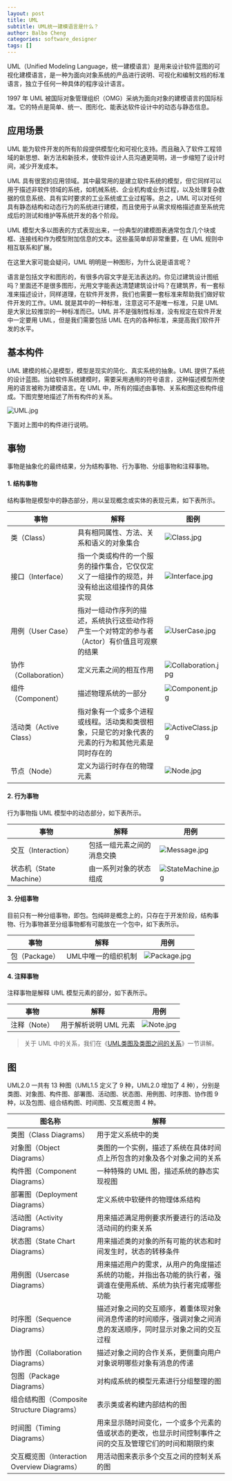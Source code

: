```yaml
---
layout: post
title: UML
subtitle: UML统一建模语言是什么？
author: Balbo Cheng
categories: software_designer
tags: []
---
```


UML（Unified Modeling Language，统一建模语言）是用来设计软件蓝图的可视化建模语言，是一种为面向对象系统的产品进行说明、可视化和编制文档的标准语言，独立于任何一种具体的程序设计语言。

1997 年 UML 被国际对象管理组织（OMG）采纳为面向对象的建模语言的国际标准。它的特点是简单、统一、图形化、能表达软件设计中的动态与静态信息。

## 应用场景

UML 能为软件开发的所有阶段提供模型化和可视化支持。而且融入了软件工程领域的新思想、新方法和新技术，使软件设计人员沟通更简明，进一步缩短了设计时间，减少开发成本。

UML 具有很宽的应用领域。其中最常用的是建立软件系统的模型，但它同样可以用于描述非软件领域的系统，如机械系统、企业机构或业务过程，以及处理复杂数据的信息系统、具有实时要求的工业系统或工业过程等。总之，UML 可以对任何具有静态结构和动态行为的系统进行建模，而且使用于从需求规格描述直至系统完成后的测试和维护等系统开发的各个阶段。

UML 模型大多以图表的方式表现出来，一份典型的建模图表通常包含几个块或框、连接线和作为模型附加信息的文本。这些虽简单却非常重要，在 UML 规则中相互联系和扩展。

在这里大家可能会疑问，UML 明明是一种图形，为什么说是语言呢？

语言是包括文字和图形的，有很多内容文字是无法表达的。你见过建筑设计图纸吗？里面还不是很多图形，光用文字能表达清楚建筑设计吗？在建筑界，有一套标准来描述设计，同样道理，在软件开发界，我们也需要一套标准来帮助我们做好软件开发的工作。UML 就是其中的一种标准，注意这可不是唯一标准，只是 UML 是大家比较推崇的一种标准而已。UML 并不是强制性标准，没有规定在软件开发中一定要用 UML，但是我们需要包括 UML 在内的各种标准，来提高我们软件开发的水平。

## 基本构件

UML 建模的核心是模型，模型是现实的简化、真实系统的抽象。UML 提供了系统的设计蓝图。当给软件系统建模时，需要采用通用的符号语言，这种描述模型所使用的语言被称为建模语言。在 UML 中，所有的描述由事物、关系和图这些构件组成。下图完整地描述了所有构件的关系。



![UML.jpg](https://i.loli.net/2021/05/25/vN4tw9S7deKQmo5.png)

下面对上图中的构件进行说明。

## 事物

事物是抽象化的最终结果，分为结构事物、行为事物、分组事物和注释事物。

#### 1. 结构事物

结构事物是模型中的静态部分，用以呈现概念或实体的表现元素，如下表所示。

| 事物                   | 解释                                                         | 图例                                                         |
| ---------------------- | ------------------------------------------------------------ | ------------------------------------------------------------ |
| 类（Class）            | 具有相同属性、方法、关系和语义的对象集合                     | ![Class.jpg](https://i.loli.net/2021/05/25/FzlOfJmxps7Rqa8.png) |
| 接口（Interface）      | 指一个类或构件的一个服务的操作集合，它仅仅定义了一组操作的规范，并没有给出这组操作的具体实现 | ![Interface.jpg](https://i.loli.net/2021/05/25/YOkrZHuypDxA8cs.png) |
| 用例（User Case）      | 指对一组动作序列的描述，系统执行这些动作将产生一个对特定的参与者（Actor）有价值且可观察的结果 | ![UserCase.jpg](https://i.loli.net/2021/05/25/l9GO735y2vEQ8sb.png) |
| 协作（Collaboration）  | 定义元素之间的相互作用                                       | ![Collaboration.jpg](https://i.loli.net/2021/05/25/p83dAPYeCQzHwN7.png) |
| 组件（Component）      | 描述物理系统的一部分                                         | ![Component.jpg](https://i.loli.net/2021/05/25/3xDPmLR98cbMTtO.png) |
| 活动类（Active Class） | 指对象有一个或多个进程或线程。活动类和类很相象，只是它的对象代表的元素的行为和其他元素是同时存在的 | ![ActiveClass.jpg](https://i.loli.net/2021/05/25/jA1gtwXKdNc5afQ.png) |
| 节点（Node）           | 定义为运行时存在的物理元素                                   | ![Node.jpg](https://i.loli.net/2021/05/25/tlGRsoDiWYvKMEj.png) |

#### 2. 行为事物

行为事物指 UML 模型中的动态部分，如下表所示。

| 事物                    | 解释                       | 用例                                                         |
| ----------------------- | -------------------------- | ------------------------------------------------------------ |
| 交互（Interaction）     | 包括一组元素之间的消息交换 | ![Message.jpg](https://i.loli.net/2021/05/25/7n8AWSRUKu3ZgJO.png) |
| 状态机（State Machine） | 由一系列对象的状态组成     | ![StateMachine.jpg](https://i.loli.net/2021/05/25/rgGUf21M8Hc57h3.png) |

#### 3. 分组事物

目前只有一种分组事物，即包。包纯碎是概念上的，只存在于开发阶段，结构事物、行为事物甚至分组事物都有可能放在一个包中，如下表所示。

| 事物          | 解释                | 用例                                                         |
| ------------- | ------------------- | ------------------------------------------------------------ |
| 包（Package） | UML中唯一的组织机制 | ![Package.jpg](https://i.loli.net/2021/05/25/nDr3IJH1M2K7648.png) |

#### 4. 注释事物

注释事物是解释 UML 模型元素的部分，如下表所示。

| 事物         | 解释                  | 用例                                                         |
| ------------ | --------------------- | ------------------------------------------------------------ |
| 注释（Note） | 用于解析说明 UML 元素 | ![Note.jpg](https://i.loli.net/2021/05/25/tLF1QMD4wWdRkCg.png) |

> 关于 UML 中的关系，我们在《[UML类图及类图之间的关系](http://c.biancheng.net/view/8374.html)》一节讲解。

## 图

UML2.0 一共有 13 种图（UML1.5 定义了 9 种，UML2.0 增加了 4 种），分别是类图、对象图、构件图、部署图、活动图、状态图、用例图、时序图、协作图 9 种，以及包图、组合结构图、时间图、交互概览图 4 种。



| 图名称                                      | 解释                                                         |
| ------------------------------------------- | ------------------------------------------------------------ |
| 类图（Class Diagrams）                      | 用于定义系统中的类                                           |
| 对象图（Object Diagrams）                   | 类图的一个实例，描述了系统在具体时间点上所包含的对象及各个对象之间的关系 |
| 构件图（Component Diagrams）                | 一种特殊的 UML 图，描述系统的静态实现视图                    |
| 部署图（Deployment Diagrams）               | 定义系统中软硬件的物理体系结构                               |
| 活动图（Activity Diagrams）                 | 用来描述满足用例要求所要进行的活动及活动间的约束关系         |
| 状态图（State Chart Diagrams）              | 用来描述类的对象的所有可能的状态和时间发生时，状态的转移条件 |
| 用例图（Usercase Diagrams）                 | 用来描述用户的需求，从用户的角度描述系统的功能，并指出各功能的执行者，强调谁在使用系统、系统为执行者完成哪些功能 |
| 时序图（Sequence Diagrams）                 | 描述对象之间的交互顺序，着重体现对象间消息传递的时间顺序，强调对象之间消息的发送顺序，同时显示对象之间的交互过程 |
| 协作图（Collaboration Diagrams）            | 描述对象之间的合作关系，更侧重向用户对象说明哪些对象有消息的传递 |
| 包图（Package Diagrams）                    | 对构成系统的模型元素进行分组整理的图                         |
| 组合结构图（Composite Structure Diagrams）  | 表示类或者构建内部结构的图                                   |
| 时间图（Timing Diagrams）                   | 用来显示随时间变化，一个或多个元素的值或状态的更改，也显示时间控制事件之间的交互及管理它们的时间和期限约束 |
| 交互概览图（Interaction Overview Diagrams） | 用活动图来表示多个交互之间的控制关系的图                     |